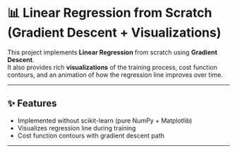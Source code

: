 # 📊 Linear Regression from Scratch (Gradient Descent + Visualizations)

This project implements **Linear Regression** from scratch using **Gradient Descent**.  
It also provides rich **visualizations** of the training process, cost function contours, and an animation of how the regression line improves over time.  

---

## ✨ Features
- Implemented without scikit-learn (pure NumPy + Matplotlib)
- Visualizes regression line during training
- Cost function contours with gradient descent path

---

